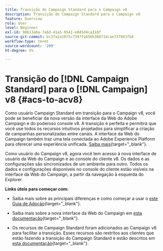 ```yaml
---
title: Transição do Campaign Standard para o Campaign v8
description: Transição do Campaign Standard para o Campaign v8
feature: Overview
role: User
level: Beginner
exl-id: 98613a0a-7a6d-41a5-9541-e045d4ca318f
source-git-commit: bc37a2a1075c7397f1656b38071dcae737043fb8
workflow-type: tm+mt
source-wordcount: '209'
ht-degree: 6%

---
```


# Transição do [!DNL Campaign Standard] para o [!DNL Campaign] v8 {#acs-to-acv8}

Como usuário Campaign Standard em transição para o Campaign v8, você pode se beneficiar da nova versão da interface da Web do Adobe Campaign e do poderoso console v8. A transição é perfeita e permitirá que você use todos os recursos intuitivos projetados para simplificar a criação de campanhas personalizadas entre canais. A interface da Web do Campaign também traz uma tela conectada ao Adobe Experience Platform para oferecer uma experiência unificada. [Saiba mais](https://experienceleague.adobe.com/pt-br/docs/campaign-web/v8/start/acs-migration){target="_blank"}.

Como usuário do Campaign v8, agora você tem acesso à nova interface de usuário da Web do Campaign e ao console do cliente v8. Os dados e as configurações são sincronizados de um ambiente para outro. Todos os dados e configurações disponíveis no console do cliente estão visíveis na interface da Web do Campaign, a partir da navegação à esquerda do Explorer.

**Links úteis para começar com:**

* Saiba mais sobre as principais diferenças e como começar a usar o [este Guia de Adoção](https://experienceleague.adobe.com/pt-br/docs/campaign-web/acs-to-ac/home){target="_blank"}.

* Saiba mais sobre a nova interface da Web do Campaign em [esta documentação](https://experienceleague.adobe.com/docs/campaign-web/v8/campaign-web-home.html?lang=pt-BR){target="_blank"}.

* Os recursos de Campaign Standard foram adicionados ao Campaign v8 para facilitar a transição. Esses recursos são restritos aos clientes que estão fazendo a transição do Campaign Standard e estão descritos em [esta documentação](https://experienceleague.adobe.com/pt-br/docs/experience-cloud/campaign/campaign-standard-migration-home){target="_blank"}.

